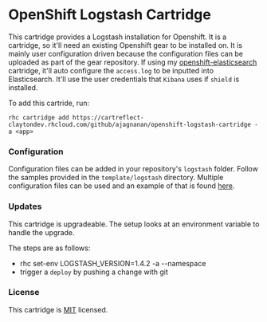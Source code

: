 OpenShift Logstash Cartridge
=================================
This cartridge provides a Logstash installation for Openshift. It is a cartridge, so it'll need an existing Openshift gear to be installed on. It is mainly user configuration driven because the configuration files can be uploaded as part of the gear repository. If using my [openshift-elasticsearch](https://github.com/ajagnanan/openshift-elasticsearch) cartridge, it'll auto configure the `access.log` to be inputted into Elasticsearch. It'll use the user credentials that `Kibana` uses if `shield` is installed.

To add this cartride, run:

    rhc cartridge add https://cartreflect-claytondev.rhcloud.com/github/ajagnanan/openshift-logstash-cartridge -a <app>

### Configuration

Configuration files can be added in your repository's `logstash` folder. Follow the samples provided in the `template/logstash` directory. Multiple configuration files can be used and an example of that is found [here](http://lookonmyworks.co.uk/2014/04/17/multiple-configuration-files-for-logstash/). 

### Updates

This cartridge is upgradeable. The setup looks at an environment variable to handle the upgrade.

The steps are as follows:

  - rhc set-env LOGSTASH_VERSION=1.4.2 -a <app> --namespace <domain>
  - trigger a `deploy` by pushing a change with git

### License
This cartridge is [MIT](http://opensource.org/licenses/MIT) licensed.
